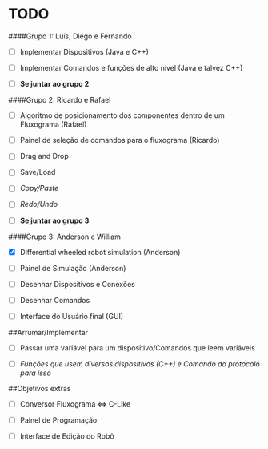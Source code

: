 TODO
=====

####Grupo 1: Luís, Diego e Fernando

 - [ ] Implementar Dispositivos (Java e C++)

 - [ ] Implementar Comandos e funções de alto nível (Java e  talvez C++)

 - [ ] **Se juntar ao grupo 2**

####Grupo 2: Ricardo e Rafael

 - [ ] Algoritmo de posicionamento dos componentes dentro de um Fluxograma (Rafael)

 - [ ] Painel de seleção de comandos para o fluxograma (Ricardo)

 - [ ] Drag and Drop

 - [ ] Save/Load

 - [ ] *Copy/Paste*

 - [ ] *Redo/Undo*

 - [ ] **Se juntar ao grupo 3**

####Grupo 3: Anderson e William

 - [x] Differential wheeled robot simulation (Anderson)

 - [ ] Painel de Simulação (Anderson)

 - [ ] Desenhar Dispositivos e Conexões

 - [ ] Desenhar Comandos

 - [ ] Interface do Usuário final (GUI)

##Arrumar/Implementar

- [ ] Passar uma variável para um dispositivo/Comandos que leem variáveis

- [ ] *Funções que usem diversos dispositivos (C++) e Comando do protocolo para isso*

##Objetivos extras

 - [ ] Conversor Fluxograma <=> C-Like

 - [ ] Painel de Programação

 - [ ] Interface de Edição do Robô
 
